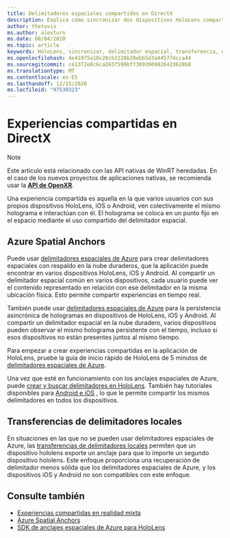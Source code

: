 ```yaml
---
title: Delimitadores espaciales compartidos en DirectX
description: Explica cómo sincronizar dos dispositivos HoloLens compartiendo los delimitadores espaciales.
author: thetuvix
ms.author: alexturn
ms.date: 08/04/2020
ms.topic: article
keywords: HoloLens, sincronizar, delimitador espacial, transferencia, multijugador, vista, escenario, tutorial, código de ejemplo, Azure, delimitadores espaciales de Azure, ASA
ms.openlocfilehash: 4e41975a18c28cb2228b20ebb5d3a445774cca44
ms.sourcegitcommit: c41372e0c6ca265f599bff309390982642d628b8
ms.translationtype: MT
ms.contentlocale: es-ES
ms.lasthandoff: 12/15/2020
ms.locfileid: "97530323"
---
```

# <a name="shared-experiences-in-directx"></a>Experiencias compartidas en DirectX

> [!NOTE]
> Este artículo está relacionado con las API nativas de WinRT heredadas.  En el caso de los nuevos proyectos de aplicaciones nativas, se recomienda usar la **[API de OpenXR](../native/openxr-getting-started.md)**.

Una experiencia compartida es aquella en la que varios usuarios con sus propios dispositivos HoloLens, iOS o Android, ven colectivamente el mismo holograma e interactúan con él. El holograma se coloca en un punto fijo en el espacio mediante el uso compartido del delimitador espacial.

## <a name="azure-spatial-anchors"></a>Azure Spatial Anchors

Puede usar <a href="https://docs.microsoft.com/azure/spatial-anchors/overview" target="_blank">delimitadores espaciales de Azure</a> para crear delimitadores espaciales con respaldo en la nube duraderos, que la aplicación puede encontrar en varios dispositivos HoloLens, iOS y Android.  Al compartir un delimitador espacial común en varios dispositivos, cada usuario puede ver el contenido representado en relación con ese delimitador en la misma ubicación física.  Esto permite compartir experiencias en tiempo real.

También puede usar <a href="https://docs.microsoft.com/azure/spatial-anchors/overview" target="_blank">delimitadores espaciales de Azure</a> para la persistencia asincrónica de hologramas en dispositivos de HoloLens, iOS y Android.  Al compartir un delimitador espacial en la nube duradero, varios dispositivos pueden observar el mismo holograma persistente con el tiempo, incluso si esos dispositivos no están presentes juntos al mismo tiempo.

Para empezar a crear experiencias compartidas en la aplicación de HoloLens, pruebe la guía de inicio rápido de HoloLens de 5 minutos de <a href="https://docs.microsoft.com/azure/spatial-anchors/quickstarts/get-started-hololens" target="_blank">delimitadores espaciales de Azure</a>.

Una vez que esté en funcionamiento con los anclajes espaciales de Azure, puede <a href="https://docs.microsoft.com/azure/spatial-anchors/concepts/create-locate-anchors-cpp-winrt" target="_blank">crear y buscar delimitadores en HoloLens</a>.  También hay tutoriales disponibles para <a href="https://docs.microsoft.com/azure/spatial-anchors/create-locate-anchors-overview" target="_blank">Android e iOS</a> , lo que le permite compartir los mismos delimitadores en todos los dispositivos.

## <a name="local-anchor-transfers"></a>Transferencias de delimitadores locales

En situaciones en las que no se pueden usar delimitadores espaciales de Azure, las [transferencias de delimitadores locales](../../out-of-scope/local-anchor-transfers-in-directx.md) permiten que un dispositivo hololens exporte un anclaje para que lo importe un segundo dispositivo hololens.  Este enfoque proporciona una recuperación de delimitador menos sólida que los delimitadores espaciales de Azure, y los dispositivos iOS y Android no son compatibles con este enfoque.

## <a name="see-also"></a>Consulte también
* [Experiencias compartidas en realidad mixta](shared-experiences-in-mixed-reality.md)
* <a href="https://docs.microsoft.com/azure/spatial-anchors" target="_blank">Azure Spatial Anchors</a>
* <a href="https://docs.microsoft.com/cpp/api/spatial-anchors/winrt/" target="_blank">SDK de anclajes espaciales de Azure para HoloLens</a>